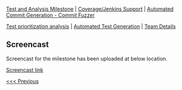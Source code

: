 [Test and Analysis Milestone](../README.md) | [Coverage/Jenkins Support](/reports/Coverage.md) | [Automated Commit Generation - Commit Fuzzer](/reports/Fuzzer.md)

[Test prioritization analysis](/reports/TestPrioritization.md) | [Automated Test Generation](/reports/TestGeneration.md) | [Team Details](/reports/Team.md)

Screencast
----------------------------------

Screencast for the milestone has been uploaded at below location.

[Screencast link](http://tiny.cc/screencast)

[<<< Previous](/reports/Team.md)
